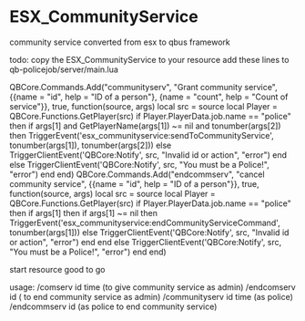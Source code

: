 # ESX_CommunityService
community service converted from esx to qbus framework

todo: 
copy the ESX_CommunityService to your resource
add these lines to qb-policejob/server/main.lua

QBCore.Commands.Add("communityserv", "Grant community service", {{name = "id", help = "ID of a person"}, {name = "count", help = "Count of service"}}, true, function(source, args)
    local src = source
    local Player = QBCore.Functions.GetPlayer(src)
    if Player.PlayerData.job.name == "police" then
        if args[1] and GetPlayerName(args[1]) ~= nil and tonumber(args[2]) then
            TriggerEvent('esx_communityservice:sendToCommunityService', tonumber(args[1]), tonumber(args[2]))
        else
            TriggerClientEvent('QBCore:Notify', src, "Invalid id or action", "error")
        end
    else
        TriggerClientEvent('QBCore:Notify', src, "You must be a Police!", "error")
    end
end)
QBCore.Commands.Add("endcommserv", "cancel community service", {{name = "id", help = "ID of a person"}}, true, function(source, args)
    local src = source
    local Player = QBCore.Functions.GetPlayer(src)
    if Player.PlayerData.job.name == "police" then
        if args[1] then
            if args[1] ~= nil then
                TriggerEvent('esx_communityservice:endCommunityServiceCommand', tonumber(args[1]))
            else
                TriggerClientEvent('QBCore:Notify', src, "Invalid id or action", "error")
            end
        end
    else
        TriggerClientEvent('QBCore:Notify', src, "You must be a Police!", "error")
    end
end)

start resource 
good to go

usage: 
/comserv id time (to give community service as admin)
/endcomserv id ( to end community service as admin)
/communityserv id time (as police)
/endcommserv id (as police to end community service)
